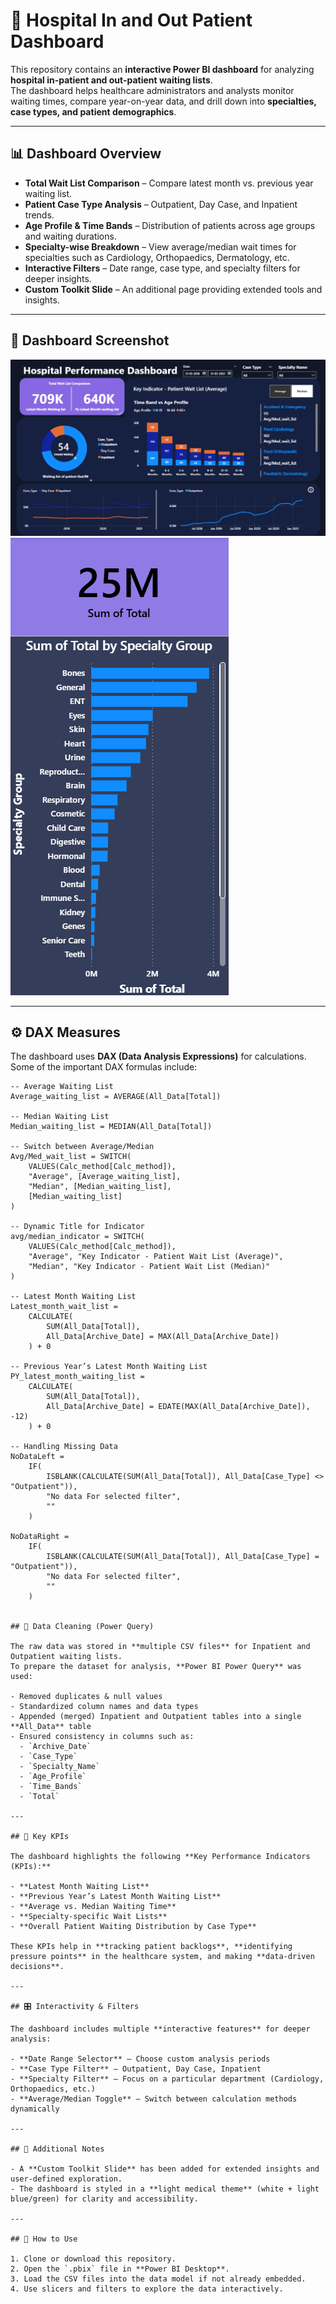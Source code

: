 # 🏥 Hospital In and Out Patient Dashboard  

This repository contains an **interactive Power BI dashboard** for analyzing **hospital in-patient and out-patient waiting lists**.  
The dashboard helps healthcare administrators and analysts monitor waiting times, compare year-on-year data, and drill down into **specialties, case types, and patient demographics**.  

---

## 📊 Dashboard Overview  

- **Total Wait List Comparison** – Compare latest month vs. previous year waiting list.  
- **Patient Case Type Analysis** – Outpatient, Day Case, and Inpatient trends.  
- **Age Profile & Time Bands** – Distribution of patients across age groups and waiting durations.  
- **Specialty-wise Breakdown** – View average/median wait times for specialties such as Cardiology, Orthopaedics, Dermatology, etc.  
- **Interactive Filters** – Date range, case type, and specialty filters for deeper insights.  
- **Custom Toolkit Slide** – An additional page providing extended tools and insights.  

---

## 📸 Dashboard Screenshot  

![Dashboard Preview](./images/dashboard.png)  
![ToolKit Preview](./images/ToolKit.png)  

---

## ⚙️ DAX Measures  

The dashboard uses **DAX (Data Analysis Expressions)** for calculations.  
Some of the important DAX formulas include:  

```DAX
-- Average Waiting List
Average_waiting_list = AVERAGE(All_Data[Total])

-- Median Waiting List
Median_waiting_list = MEDIAN(All_Data[Total])

-- Switch between Average/Median
Avg/Med_wait_list = SWITCH(
    VALUES(Calc_method[Calc_method]),
    "Average", [Average_waiting_list],
    "Median", [Median_waiting_list],
    [Median_waiting_list]
)

-- Dynamic Title for Indicator
avg/median_indicator = SWITCH(
    VALUES(Calc_method[Calc_method]),
    "Average", "Key Indicator - Patient Wait List (Average)",
    "Median", "Key Indicator - Patient Wait List (Median)"
)

-- Latest Month Waiting List
Latest_month_wait_list =
    CALCULATE(
        SUM(All_Data[Total]),
        All_Data[Archive_Date] = MAX(All_Data[Archive_Date])
    ) + 0

-- Previous Year’s Latest Month Waiting List
PY_latest_month_waiting_list =
    CALCULATE(
        SUM(All_Data[Total]),
        All_Data[Archive_Date] = EDATE(MAX(All_Data[Archive_Date]), -12)
    ) + 0

-- Handling Missing Data
NoDataLeft =
    IF(
        ISBLANK(CALCULATE(SUM(All_Data[Total]), All_Data[Case_Type] <> "Outpatient")),
        "No data For selected filter",
        ""
    )

NoDataRight =
    IF(
        ISBLANK(CALCULATE(SUM(All_Data[Total]), All_Data[Case_Type] = "Outpatient")),
        "No data For selected filter",
        ""
    )


## 🧹 Data Cleaning (Power Query)

The raw data was stored in **multiple CSV files** for Inpatient and Outpatient waiting lists.  
To prepare the dataset for analysis, **Power BI Power Query** was used:

- Removed duplicates & null values  
- Standardized column names and data types  
- Appended (merged) Inpatient and Outpatient tables into a single **All_Data** table  
- Ensured consistency in columns such as:  
  - `Archive_Date`  
  - `Case_Type`  
  - `Specialty_Name`  
  - `Age_Profile`  
  - `Time_Bands`  
  - `Total`  

---

## 🎯 Key KPIs

The dashboard highlights the following **Key Performance Indicators (KPIs):**

- **Latest Month Waiting List**  
- **Previous Year’s Latest Month Waiting List**  
- **Average vs. Median Waiting Time**  
- **Specialty-specific Wait Lists**  
- **Overall Patient Waiting Distribution by Case Type**  

These KPIs help in **tracking patient backlogs**, **identifying pressure points** in the healthcare system, and making **data-driven decisions**.  

---

## 🎛️ Interactivity & Filters

The dashboard includes multiple **interactive features** for deeper analysis:

- **Date Range Selector** – Choose custom analysis periods  
- **Case Type Filter** – Outpatient, Day Case, Inpatient  
- **Specialty Filter** – Focus on a particular department (Cardiology, Orthopaedics, etc.)  
- **Average/Median Toggle** – Switch between calculation methods dynamically  

---

## 📌 Additional Notes

- A **Custom Toolkit Slide** has been added for extended insights and user-defined exploration.  
- The dashboard is styled in a **light medical theme** (white + light blue/green) for clarity and accessibility.  

---

## 🚀 How to Use

1. Clone or download this repository.  
2. Open the `.pbix` file in **Power BI Desktop**.  
3. Load the CSV files into the data model if not already embedded.  
4. Use slicers and filters to explore the data interactively.  

